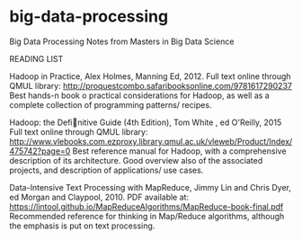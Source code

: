 # big-data-processing
Big Data Processing Notes from Masters in Big Data Science


READING LIST

Hadoop in Practice, Alex Holmes, Manning Ed, 2012.
Full text online through QMUL library: http://proquestcombo.safaribooksonline.com/9781617290237
Best hands-n book o practical considerations for Hadoop, as well as a complete collection of programming patterns/ recipes.

Hadoop: the Definitive Guide (4th Edition), Tom White , ed O'Reilly, 2015
Full text online through QMUL library: http://www.vlebooks.com.ezproxy.library.qmul.ac.uk/vleweb/Product/Index/475742?page=0
Best reference manual for Hadoop, with a comprehensive description of its architecture. Good overview also of the associated projects, and description of applications/ use cases.

Data-Intensive Text Processing with MapReduce, Jimmy Lin and Chris Dyer, ed Morgan and Claypool, 2010.
PDF available at: https://lintool.github.io/MapReduceAlgorithms/MapReduce-book-final.pdf
Recommended reference for thinking in Map/Reduce algorithms, although the emphasis is put on text processing.
